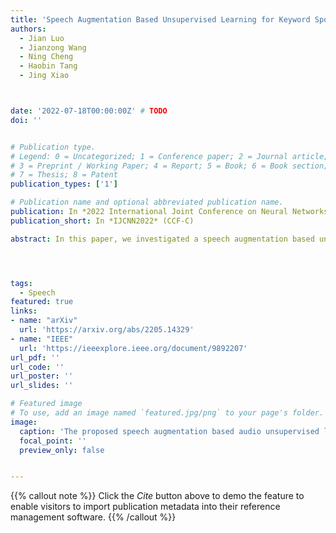 ```yaml
---
title: 'Speech Augmentation Based Unsupervised Learning for Keyword Spotting'
authors:
  - Jian Luo
  - Jianzong Wang
  - Ning Cheng
  - Haobin Tang
  - Jing Xiao



date: '2022-07-18T00:00:00Z' # TODO
doi: ''


# Publication type.
# Legend: 0 = Uncategorized; 1 = Conference paper; 2 = Journal article;
# 3 = Preprint / Working Paper; 4 = Report; 5 = Book; 6 = Book section;
# 7 = Thesis; 8 = Patent
publication_types: ['1']

# Publication name and optional abbreviated publication name.
publication: In *2022 International Joint Conference on Neural Networks*
publication_short: In *IJCNN2022* (CCF-C)

abstract: In this paper, we investigated a speech augmentation based unsupervised learning approach for keyword spotting (KWS) task. KWS is a useful speech application, yet also heavily depends on the labeled data. We designed a CNN-Attention architecture to conduct the KWS task. CNN layers focus on the local acoustic features, and attention layers model the long-time dependency. To improve the robustness of KWS model, we also proposed an unsupervised learning method. The unsupervised loss is based on the similarity between the original and augmented speech features, as well as the audio reconstructing information. Two speech augmentation methods are explored in the unsupervised learning{:} speed and intensity. The experiments on Google Speech Commands V2 Dataset demonstrated that our CNN-Attention model has competitive results. Moreover, the augmentation based unsupervised learning could further improve the classification accuracy of KWS task. In our experiments, with augmentation based unsupervised learning, our KWS model achieves better performance than other unsupervised methods, such as CPC, APC, and MPC.




tags:
  - Speech
featured: true
links:
- name: "arXiv"
  url: 'https://arxiv.org/abs/2205.14329'
- name: "IEEE"
  url: 'https://ieeexplore.ieee.org/document/9892207'
url_pdf: ''
url_code: ''
url_poster: ''
url_slides: ''

# Featured image
# To use, add an image named `featured.jpg/png` to your page's folder.
image:
  caption: 'The proposed speech augmentation based audio unsupervised learning method'
  focal_point: ''
  preview_only: false


---
```


{{% callout note %}}
Click the _Cite_ button above to demo the feature to enable visitors to import publication metadata into their reference management software.
{{% /callout %}}

